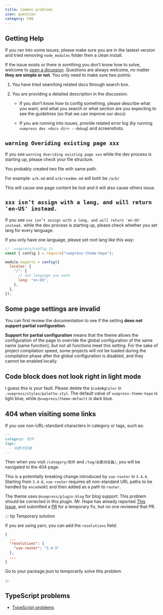 ```yaml
---
title: Common problems
icon: question
category: FAQ
---
```


## Getting Help

If you ran into some issues, please make sure you are in the lastest version and tried removing `node_modules` folder then a clean install.

If the issue exists or there is somthing you don’t know how to solve, welcome to [open a dicussion](https://github.com/vuepress-theme-hope/vuepress-theme-hope/discussions/new). Questions are always welcome, no matter **they are simple or not**. You only need to make sure two points:

1. You have tried searching related docs through search box.

1. You are providing a detailed description in the discussion.

   - If you don’t know how to config something, please describe what you want, and what you search or what section are you expecting to see the guidelines (so that we can improve our docs)

   - If you are running into issues, provide related error log (by running `vuepress dev <docs dir> --debug`) and screenshots.

## `warning Overiding existing page xxx`

If you see `warning Overiding existing page xxx` while the dev process is starting up, please check your file structure.

You probably created two file with same path.

For example: `a/b.md` and `a/b/readme.md` will both be `/a/b/`

This will cause one page content be lost and it will also cause others issue.

## `xxx isn’t assign with a lang, and will return 'en-US' instead.`

If you see `xxx isn’t assign with a lang, and will return 'en-US' instead.` while the dev process is starting up, please check whether you set lang for every language.

If you only have one language, please set root lang like this way:

```js
// .vuepress/config.js
const { config } = require("vuepress-theme-hope");

module.exports = config({
  locales: {
    "/": {
      // set language you want
      lang: "en-US",
    },
  },
});
```

## Some page settings are invalid

You can first review the documentation to see if the setting **does not support partial configuration**.

**Support for partial configuration** means that the theme allows the configuration of the page to override the global configuration of the same name (same function), but not all functions meet this setting. For the sake of project compilation speed, some projects will not be loaded during the compilation phase after the global configuration is disabled, and they cannot be enabled locally.

## Code block does not look right in light mode

I guess this is your fault. Please delete the `$codeBgColor` in `.vuepress/styles/palette.styl`. The default value of `vuepress-theme-hope` is light blue, while `@vuepress/theme-default` is dark blue.

## 404 when visiting some links

If you use non-URL-standard characters in category or tags, such as:

```md
---
category: 软件
tags:
  - 谷歌浏览器
---
```

Then when you visit `/category/软件` and `/tag/谷歌浏览器/`, you will be navigated to the 404 page.

This is a potentially breaking change introduced by `vue-router` in `3.4.6`. Starting from `3.4.6`, `vue-router` requires all non-standard URL paths to be handled by `encodeURI` and then added as a path to `router`.

The theme uses `@vuepress/plugin-blog` for blog support. This problem should be corrected in this plugin. Mr. Hope has already reported [This Issue](https://github.com/vuepress/vuepress-plugin-blog/issues/95), and submitted a [PR](https://github.com/vuepress/vuepress-plugin-blog/pull/97) for a temporary fix, but no one reviewed that PR.

::: tip Temporary solution

If you are using yarn, you can add the `resolutions` field:

```json
{
  ...
  "resolutions": {
    "vue-router": "3.4.5"
  },
  ...
}
```

Go to your package.json to temporarily solve this problem.

:::

## TypeScript problems

- [TypeScript problems](typescript.md)
